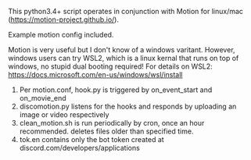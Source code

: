 This python3.4+ script operates in conjunction with Motion for linux/mac (https://motion-project.github.io/). 

Example motion config included.

Motion is very useful but I don't know of a windows varitant. However, windows users can try WSL2, which is a linux kernal that runs on top of windows, no stupid dual booting required! For details on WSL2: https://docs.microsoft.com/en-us/windows/wsl/install


1. Per motion.conf, hook.py is triggered by on_event_start and on_movie_end 
2. discomotion.py listens for the hooks and responds by uploading an image or video respectively
3. clean_motion.sh is run periodically by cron, once an hour recommended. deletes files older than specified time.
4. tok.en contains only the bot token created at discord.com/developers/applications
